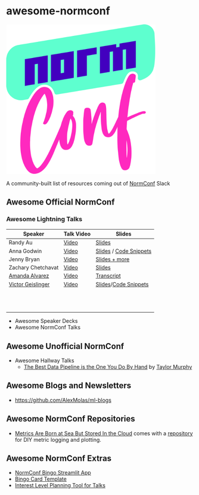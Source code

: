# awesome-normconf


<img src="NormConf_Logo.png" data-canonical-src="https://gyazo.com/eb5c5741b6a9a16c692170a41a49c858.png" width="400" height="400" />

A community-built list of resources coming out of [NormConf](https://normconf.com/) Slack


## Awesome Official NormConf

### Awesome Lightning Talks 

| Speaker | Talk Video | Slides | 
|---------|------------|--------|
|Randy Au         |  [Video](https://youtu.be/-6sS3wVYpM8)          | [Slides](https://docs.google.com/presentation/d/1hmtZ1Hpm2M4lEEEHfVWl6-zX_aVhdjQQ5JxK8dUzqPM/edit?usp=sharing)        |
|Anna Godwin         |  [Video](https://www.youtube.com/watch?v=rB_yaWEHhtM)          |  [Slides](https://github.com/annagodwin/normconf-intro-pdf/blob/main/NormConf%20Intro%20PDF%20Extraction.pdf)  / [Code Snippets](https://github.com/annagodwin/normconf-intro-pdf/blob/main/README.md)    |
|Jenny Bryan | [Video](https://youtu.be/ES1LTlnpLMk) |  [Slides + more](https://github.com/jennybc/how-to-name-files) |
|Zachary Chetchavat|[Video](https://www.youtube.com/watch?v=HF0F4H8BNsE)|[Slides](https://docs.google.com/presentation/d/1lK-fz0t154UkB5NoyKmNFArbDfHGmGTtgE-5GifveQQ/edit?usp=sharing)|
|[Amanda Alvarez](https://gecky.me/about/)         |[Video](https://www.youtube.com/watch?v=Z-xnFdtCL0o)            |[Transcript](https://gecky.me/posts/lightning-talk/)        |
|[Victor Geislinger](https://github.com/MrGeislinger) |[Video](https://www.youtube.com/watch?v=vRhe4QYrXfM) |[Slides](https://docs.google.com/presentation/d/1Sq-zKNoDYf3AWM6qaUnFmeue5EsKJAKfPm-EZlG7TnI/edit?usp=sharing)/[Code Snippets](https://gist.github.com/MrGeislinger/45253dc84d61c48c6a63abc8acb423aa) |
|         |            |        |
|         |            |        |
|         |            |        |
|         |            |        |
|         |            |        |
|         |            |        |
|         |            |        |
|         |            |        |
|         |            |        |
|         |            |        |
|         |            |        |
|         |            |        |

+ Awesome Speaker Decks
+ Awesome NormConf Talks

## Awesome Unofficial NormConf

+ Awesome Hallway Talks
  + [The Best Data Pipeline is the One You Do By Hand](https://youtu.be/sHD1O1L2Uu4) by [Taylor Murphy](https://twitter.com/tayloramurphy)

## Awesome Blogs and Newsletters

+ https://github.com/AlexMolas/ml-blogs

## Awesome NormConf Repositories

+ [Metrics Are Born at Sea But Stored In the Cloud](https://www.youtube.com/watch?v=JANC6DNJC0o) comes with a [repository](https://github.com/luis-mueller/normconf-2022) for DIY metric logging and plotting.

## Awesome NormConf Extras

+ [NormConf Bingo Streamlit App](https://normconf-bingo.streamlit.app/)
+ [Bingo Card Template](https://docs.google.com/document/d/16DbU2xWBabk-R2FqmpAlOJoPqEnToxQ5qDJiVQu9NKI/edit?usp=sharing)
+ [Interest Level Planning Tool for Talks](https://docs.google.com/spreadsheets/d/1IFB8oEnyceZQCCubdD5k4ToARZ4nV822alHFSl9nMus/edit?usp=sharing)
